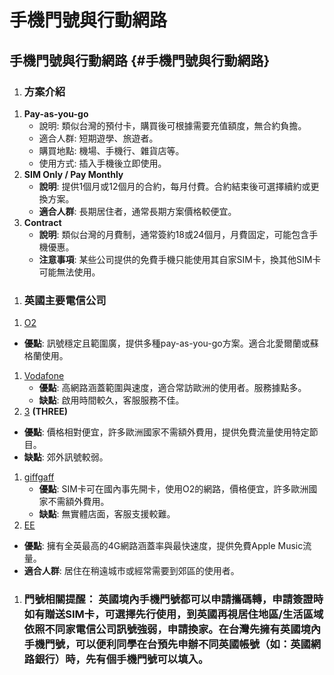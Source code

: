 # 手機門號與行動網路

## **手機門號與行動網路** {#手機門號與行動網路}

1. ### **方案介紹**

1) **Pay-as-you-go**
   * 說明: 類似台灣的預付卡，購買後可根據需要充值額度，無合約負擔。
   * 適合人群: 短期遊學、旅遊者。
   * 購買地點: 機場、手機行、雜貨店等。
   * 使用方式: 插入手機後立即使用。
1) **SIM Only / Pay Monthly**
   * **說明**: 提供1個月或12個月的合約，每月付費。合約結束後可選擇續約或更換方案。
   * **適合人群**: 長期居住者，通常長期方案價格較便宜。
1) **Contract**
   * **說明**: 類似台灣的月費制，通常簽約18或24個月，月費固定，可能包含手機優惠。
   * **注意事項**: 某些公司提供的免費手機只能使用其自家SIM卡，換其他SIM卡可能無法使用。

1. ### **英國主要電信公司**

1)  [O2](https://www.o2.co.uk)
   * **優點**: 訊號穩定且範圍廣，提供多種pay-as-you-go方案。適合北愛爾蘭或蘇格蘭使用。
1) [Vodafone](https://www.vodafone.co.uk)
   * **優點**: 高網路涵蓋範圍與速度，適合常訪歐洲的使用者。服務據點多。
   * **缺點**: 啟用時間較久，客服服務不佳。
1)  [3](http://www.three.co.uk) **(THREE)**
   * **優點**: 價格相對便宜，許多歐洲國家不需額外費用，提供免費流量使用特定節目。
   * **缺點**: 郊外訊號較弱。
1) [giffgaff](https://www.giffgaff.com)
   * **優點**: SIM卡可在國內事先開卡，使用O2的網路，價格便宜，許多歐洲國家不需額外費用。
   * **缺點**: 無實體店面，客服支援較難。
1)  [EE](https://ee.co.uk)
   * **優點**: 擁有全英最高的4G網路涵蓋率與最快速度，提供免費Apple Music流量。
   * **適合人群**: 居住在稍遠城市或經常需要到郊區的使用者。

1. ### **門號相關提醒：**    英國境內手機門號都可以申請攜碼轉，申請簽證時如有贈送SIM卡，可選擇先行使用，到英國再視居住地區/生活區域依照不同家電信公司訊號強弱，申請換家。在台灣先擁有英國境內手機門號，可以便利同學在台預先申辦不同英國帳號（如：英國網路銀行）時，先有個手機門號可以填入。
